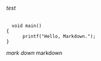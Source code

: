 ###### test  
      void main()
    {
          printf("Hello, Markdown.");
    }
*mark*
_down_ 
markdown

